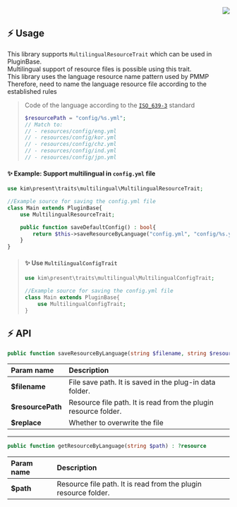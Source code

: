<p align="right">  
  <a href="https://github.com/presentkim-pm/multilingual-trait/blob/main/README_KOR.md">  
    <img src="https://img.shields.io/static/v1?label=%ED%95%9C%EA%B5%AD%EC%96%B4&message=%EB%A1%9C+%EC%9D%BD%EA%B8%B0&labelColor=success">  
  </a>  
</p>  
  
  
## :zap: Usage  
This library supports `MultilingualResourceTrait` which can be used in PluginBase.  
Multilingual support of resource files is possible using this trait.  
This library uses the language resource name pattern used by PMMP  
Therefore, need to name the language resource file according to the established rules  
> Code of the language according to the [`ISO_639-3`](https://en.wikipedia.org/wiki/ISO_639-3) standard
> ```php  
> $resourcePath = "config/%s.yml";  
> // Match to:  
> // - resources/config/eng.yml  
> // - resources/config/kor.yml  
> // - resources/config/chz.yml  
> // - resources/config/ind.yml  
> // - resources/config/jpn.yml  
> ```  
  
  
#### :sparkles: Example: Support multilingual in `config.yml` file
````php  
use kim\present\traits\multilingual\MultilingualResourceTrait;  

//Example source for saving the config.yml file  
class Main extends PluginBase{  
    use MultilingualResourceTrait;  

    public function saveDefaultConfig() : bool{  
        return $this->saveResourceByLanguage("config.yml", "config/%s.yml");  
    }  
}  
````  
  
> #### :sparkles: Use `MultilingualConfigTrait`  
> ```php  
> use kim\present\traits\multilingual\MultilingualConfigTrait;  
> 
> //Example source for saving the config.yml file  
> class Main extends PluginBase{  
>     use MultilingualConfigTrait;  
> }  
> ```  
  
  
## :zap: API  
````php  
public function saveResourceByLanguage(string $filename, string $resourcePath, bool $replace = false) : bool  
````  
| Param name        | Description |  
| :---------------- | :---------- |  
| **$filename**     | File save path. It is saved in the plug-in data folder. |  
| **$resourcePath** | Resource file path. It is read from the plugin resource folder. |  
| **$replace**      | Whether to overwrite the file |  
  
----------  
  
````php  
public function getResourceByLanguage(string $path) : ?resource  
````  
| Param name        | Description |  
| :---------------- | :---------- |  
| **$path** | Resource file path. It is read from the plugin resource folder. |  
